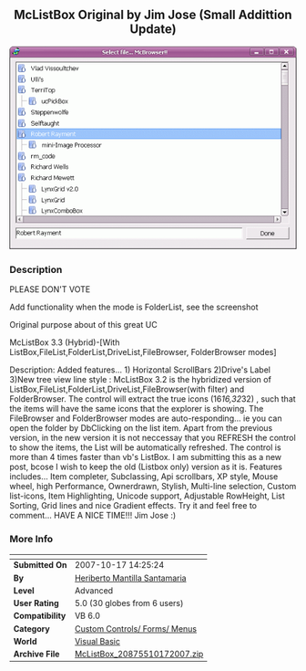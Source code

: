 ﻿<div align="center">

## McListBox Original by Jim Jose \(Small Addittion Update\)

<img src="PIC2007715036318658.gif">
</div>

### Description

PLEASE DON'T VOTE

Add functionality when the mode is FolderList, see the screenshot

Original purpose about of this great UC

McListBox 3.3 (Hybrid)-[With ListBox,FileList,FolderList,DriveList,FileBrowser, FolderBrowser modes]

Description: Added features... 1) Horizontal ScrollBars 2)Drive's Label 3)New tree view line style : McListBox 3.2 is the hybridized version of ListBox,FileList,FolderList,DriveList,FileBrowser(with filter) and FolderBrowser. The control will extract the true icons (16*16,32*32) , such that the items will have the same icons that the explorer is showing. The FileBrowser and FolderBrowser modes are auto-responding... ie you can open the folder by DbClicking on the list item. Apart from the previous version, in the new version it is not neccessay that you REFRESH the control to show the items, the List will be automatically refreshed. The control is more than 4 times faster than vb's ListBox. I am submitting this as a new post, bcose I wish to keep the old (Listbox only) version as it is. Features includes... Item completer, Subclassing, Api scrollbars, XP style, Mouse wheel, high Performance, Ownerdrawn, Stylish, Multi-line selection, Custom list-icons, Item Highlighting, Unicode support, Adjustable RowHeight, List Sorting, Grid lines and nice Gradient effects. Try it and feel free to comment... HAVE A NICE TIME!!! Jim Jose :)
 
### More Info
 


<span>             |<span>
---                |---
**Submitted On**   |2007-10-17 14:25:24
**By**             |[Heriberto Mantilla Santamaria](https://github.com/Planet-Source-Code/PSCIndex/blob/master/ByAuthor/heriberto-mantilla-santamaria.md)
**Level**          |Advanced
**User Rating**    |5.0 (30 globes from 6 users)
**Compatibility**  |VB 6\.0
**Category**       |[Custom Controls/ Forms/  Menus](https://github.com/Planet-Source-Code/PSCIndex/blob/master/ByCategory/custom-controls-forms-menus__1-4.md)
**World**          |[Visual Basic](https://github.com/Planet-Source-Code/PSCIndex/blob/master/ByWorld/visual-basic.md)
**Archive File**   |[McListBox\_20875510172007\.zip](https://github.com/Planet-Source-Code/heriberto-mantilla-santamaria-mclistbox-original-by-jim-jose-small-addittion-update__1-69001/archive/master.zip)








